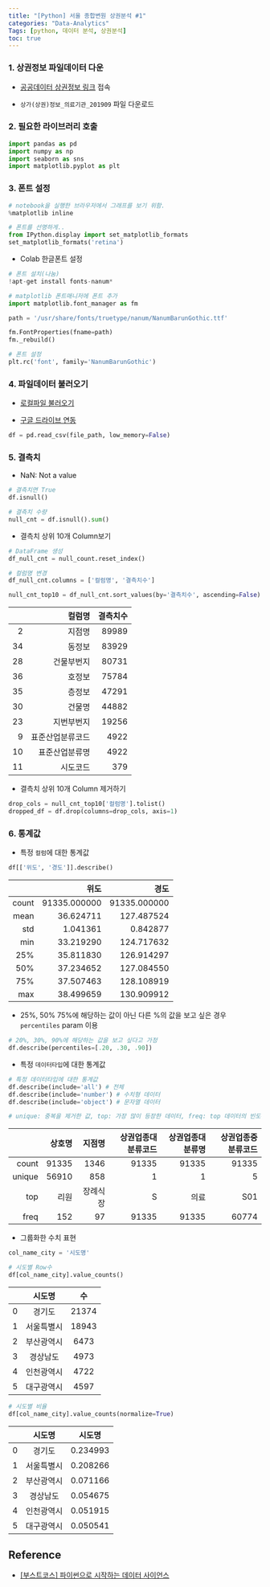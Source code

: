 ```yaml
---
title: "[Python] 서울 종합변원 상권분석 #1"
categories: "Data-Analytics"
Tags: [python, 데이터 분석, 상권분석]
toc: true
---
```



### 1. 상권정보 파일데이터 다운

- [공공데이터 상권정보 링크](https://www.data.go.kr/dataset/15012005/fileData.do) 접속

- `상가(상권)정보_의료기관_201909` 파일 다운로드



### 2. 필요한 라이브러리 호출

```python
import pandas as pd
import numpy as np
import seaborn as sns
import matplotlib.pyplot as plt
```



### 3. 폰트 설정

```python
# notebook을 실행한 브라우저에서 그래프를 보기 위함.
%matplotlib inline

# 폰트를 선명하게..
from IPython.display import set_matplotlib_formats
set_matplotlib_formats('retina')
```



- Colab 한글폰트 설정

```python
# 폰트 설치(나눔)
!apt-get install fonts-nanum*

# matplotlib 폰트매니저에 폰트 추가
import matplotlib.font_manager as fm

path = '/usr/share/fonts/truetype/nanum/NanumBarunGothic.ttf'

fm.FontProperties(fname=path)
fm._rebuild()

# 폰트 설정
plt.rc('font', family='NanumBarunGothic')
```



### 4. 파일데이터 불러오기

- [로컬파일 불러오기](https://hx2ryu.github.io/Colab-로컬-파일-업로딩-&-다운로딩/)

- [구글 드라이브 연동](https://hx2ryu.github.io/Colab-Google-Drive-연동하기/)

```python
df = pd.read_csv(file_path, low_memory=False)
```



### 5. 결측치

- NaN: Not a value

```python
# 결측치면 True
df.isnull()

# 결측치 수량
null_cnt = df.isnull().sum()
```



- 결측치 상위 10개 Column보기

```python
# DataFrame 생성
df_null_cnt = null_count.reset_index()

# 컬럼명 변경
df_null_cnt.columns = ['컬럼명', '결측치수']

null_cnt_top10 = df_null_cnt.sort_values(by='결측치수', ascending=False).head(10)
```

|      |           컬럼명 | 결측치수 |
| ---: | ---------------: | -------: |
|    2 |           지점명 |    89989 |
|   34 |           동정보 |    83929 |
|   28 |       건물부번지 |    80731 |
|   36 |           호정보 |    75784 |
|   35 |           층정보 |    47291 |
|   30 |           건물명 |    44882 |
|   23 |       지번부번지 |    19256 |
|    9 | 표준산업분류코드 |     4922 |
|   10 |   표준산업분류명 |     4922 |
|   11 |         시도코드 |      379 |



- 결측치 상위 10개 Column 제거하기

```python
drop_cols = null_cnt_top10['컬럼명'].tolist()
dropped_df = df.drop(columns=drop_cols, axis=1)
```



### 6. 통계값

- 특정 `컬럼`에 대한 통계값

```python
df[['위도', '경도']].describe()
```

|       |         위도 |         경도 |
| ----: | -----------: | -----------: |
| count | 91335.000000 | 91335.000000 |
|  mean |    36.624711 |   127.487524 |
|   std |     1.041361 |     0.842877 |
|   min |    33.219290 |   124.717632 |
|   25% |    35.811830 |   126.914297 |
|   50% |    37.234652 |   127.084550 |
|   75% |    37.507463 |   128.108919 |
|   max |    38.499659 |   130.909912 |

- 25%, 50% 75%에 해당하는 값이 아닌 다른 %의 값을 보고 싶은 경우 `percentiles` param 이용

```python
# 20%, 30%, 90%에 해당하는 값을 보고 싶다고 가정
df.describe(percentiles=[.20, .30, .90])
```



-  특정 `데이터타입`에 대한 통계값

```python
# 특정 데이터타입에 대한 통계값
df.describe(include='all') # 전체
df.describe(include='number') # 수치형 데이터
df.describe(include='object') # 문자열 데이터

# unique: 중복을 제거한 값, top: 가장 많이 등장한 데이터, freq: top 데이터의 빈도수
```

|        | 상호명 |   지점명 | 상권업종대분류코드 | 상권업종대분류명 | 상권업종중분류코드 |
| -----: | -----: | -------: | -----------------: | ---------------: | -----------------: |
|  count |  91335 |     1346 |              91335 |            91335 |              91335 |
| unique |  56910 |      858 |                  1 |                1 |                  5 |
|    top |   리원 | 장례식장 |                  S |             의료 |                S01 |
|   freq |    152 |       97 |              91335 |            91335 |              60774 |



- 그룹화한 수치 표현

```python
col_name_city = '시도명'

# 시도별 Row수
df[col_name_city].value_counts()
```

|      |   시도명   |  수   |
| :--: | :--------: | :---: |
|  0   |   경기도   | 21374 |
|  1   | 서울특별시 | 18943 |
|  2   | 부산광역시 | 6473  |
|  3   |  경상남도  | 4973  |
|  4   | 인천광역시 | 4722  |
|  5   | 대구광역시 | 4597  |

```python
# 시도별 비율
df[col_name_city].value_counts(normalize=True)
```

|      |   시도명   |  시도명  |
| :--: | :--------: | :------: |
|  0   |   경기도   | 0.234993 |
|  1   | 서울특별시 | 0.208266 |
|  2   | 부산광역시 | 0.071166 |
|  3   |  경상남도  | 0.054675 |
|  4   | 인천광역시 | 0.051915 |
|  5   | 대구광역시 | 0.050541 |



## Reference

- [[부스트코스] 파이썬으로 시작하는 데이터 사이언스](https://www.edwith.org/boostcourse-ds-510)


